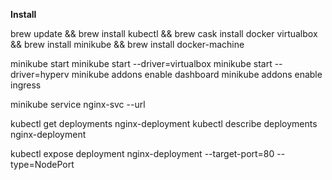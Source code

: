 **Install**

brew update && brew install kubectl && brew cask install docker virtualbox && brew install minikube && brew install docker-machine

minikube start
minikube start --driver=virtualbox
minikube start --driver=hyperv
minikube addons enable dashboard
minikube addons enable ingress


minikube service nginx-svc --url





kubectl get deployments nginx-deployment
kubectl describe deployments nginx-deployment

kubectl expose deployment nginx-deployment --target-port=80 --type=NodePort
